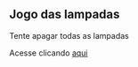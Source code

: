 ## Jogo das lampadas

Tente apagar todas as lampadas

Acesse clicando [aqui](https://alanctnk.github.io/sample/)

